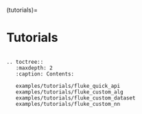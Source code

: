 (tutorials)=

# Tutorials


```{eval-rst}

.. toctree::
   :maxdepth: 2
   :caption: Contents:

   examples/tutorials/fluke_quick_api
   examples/tutorials/fluke_custom_alg
   examples/tutorials/fluke_custom_dataset
   examples/tutorials/fluke_custom_nn

```